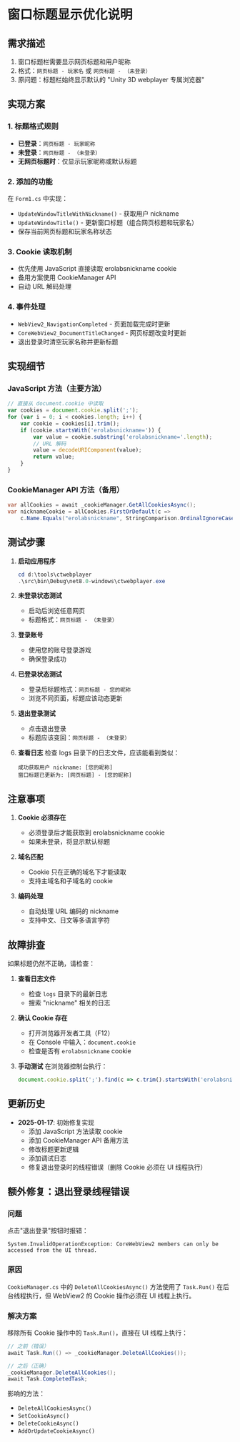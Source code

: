 # 窗口标题显示优化说明

## 需求描述
1. 窗口标题栏需要显示网页标题和用户昵称
2. 格式：`网页标题 - 玩家名` 或 `网页标题 - （未登录）`
3. 原问题：标题栏始终显示默认的 "Unity 3D webplayer 专属浏览器"

## 实现方案

### 1. 标题格式规则
- **已登录**：`网页标题 - 玩家昵称`
- **未登录**：`网页标题 - （未登录）`
- **无网页标题时**：仅显示玩家昵称或默认标题

### 2. 添加的功能
在 `Form1.cs` 中实现：
- `UpdateWindowTitleWithNickname()` - 获取用户 nickname
- `UpdateWindowTitle()` - 更新窗口标题（组合网页标题和玩家名）
- 保存当前网页标题和玩家名称状态

### 3. Cookie 读取机制
- 优先使用 JavaScript 直接读取 erolabsnickname cookie
- 备用方案使用 CookieManager API
- 自动 URL 解码处理

### 4. 事件处理
- `WebView2_NavigationCompleted` - 页面加载完成时更新
- `CoreWebView2_DocumentTitleChanged` - 网页标题改变时更新
- 退出登录时清空玩家名称并更新标题

## 实现细节

### JavaScript 方法（主要方法）
```javascript
// 直接从 document.cookie 中读取
var cookies = document.cookie.split(';');
for (var i = 0; i < cookies.length; i++) {
    var cookie = cookies[i].trim();
    if (cookie.startsWith('erolabsnickname=')) {
        var value = cookie.substring('erolabsnickname='.length);
        // URL 解码
        value = decodeURIComponent(value);
        return value;
    }
}
```

### CookieManager API 方法（备用）
```csharp
var allCookies = await _cookieManager.GetAllCookiesAsync();
var nicknameCookie = allCookies.FirstOrDefault(c => 
    c.Name.Equals("erolabsnickname", StringComparison.OrdinalIgnoreCase));
```

## 测试步骤

1. **启动应用程序**
   ```powershell
   cd d:\tools\ctwebplayer
   .\src\bin\Debug\net8.0-windows\ctwebplayer.exe
   ```

2. **未登录状态测试**
   - 启动后浏览任意网页
   - 标题格式：`网页标题 - （未登录）`

3. **登录账号**
   - 使用您的账号登录游戏
   - 确保登录成功

4. **已登录状态测试**
   - 登录后标题格式：`网页标题 - 您的昵称`
   - 浏览不同页面，标题应该动态更新

5. **退出登录测试**
   - 点击退出登录
   - 标题应该变回：`网页标题 - （未登录）`

6. **查看日志**
   检查 logs 目录下的日志文件，应该能看到类似：
   ```
   成功获取用户 nickname: [您的昵称]
   窗口标题已更新为: [网页标题] - [您的昵称]
   ```

## 注意事项

1. **Cookie 必须存在**
   - 必须登录后才能获取到 erolabsnickname cookie
   - 如果未登录，将显示默认标题

2. **域名匹配**
   - Cookie 只在正确的域名下才能读取
   - 支持主域名和子域名的 cookie

3. **编码处理**
   - 自动处理 URL 编码的 nickname
   - 支持中文、日文等多语言字符

## 故障排查

如果标题仍然不正确，请检查：

1. **查看日志文件**
   - 检查 `logs` 目录下的最新日志
   - 搜索 "nickname" 相关的日志

2. **确认 Cookie 存在**
   - 打开浏览器开发者工具（F12）
   - 在 Console 中输入：`document.cookie`
   - 检查是否有 `erolabsnickname` cookie

3. **手动测试**
   在浏览器控制台执行：
   ```javascript
   document.cookie.split(';').find(c => c.trim().startsWith('erolabsnickname='))
   ```

## 更新历史

- **2025-01-17**: 初始修复实现
  - 添加 JavaScript 方法读取 cookie
  - 添加 CookieManager API 备用方法
  - 修改标题更新逻辑
  - 添加调试日志
  - 修复退出登录时的线程错误（删除 Cookie 必须在 UI 线程执行）

## 额外修复：退出登录线程错误

### 问题
点击"退出登录"按钮时报错：
```
System.InvalidOperationException: CoreWebView2 members can only be accessed from the UI thread.
```

### 原因
`CookieManager.cs` 中的 `DeleteAllCookiesAsync()` 方法使用了 `Task.Run()` 在后台线程执行，但 WebView2 的 Cookie 操作必须在 UI 线程上执行。

### 解决方案
移除所有 Cookie 操作中的 `Task.Run()`，直接在 UI 线程上执行：

```csharp
// 之前（错误）
await Task.Run(() => _cookieManager.DeleteAllCookies());

// 之后（正确）
_cookieManager.DeleteAllCookies();
await Task.CompletedTask;
```

影响的方法：
- `DeleteAllCookiesAsync()`
- `SetCookieAsync()`
- `DeleteCookieAsync()`
- `AddOrUpdateCookieAsync()`